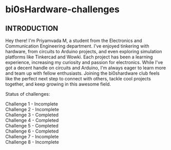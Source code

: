 # bi0sHardware-challenges

## INTRODUCTION

Hey there! I'm Priyamvada M, a student from the Electronics and Communication Engineering department. I've enjoyed tinkering with hardware, from circuits to Arduino projects, and even exploring simulation platforms like Tinkercad and Wowki. Each project has been a learning experience, increasing my curiosity and passion for electronics. While I've got a decent handle on circuits and Arduino, I'm always eager to learn more and team up with fellow enthusiasts. Joining the bi0shardware club feels like the perfect next step to connect with others, tackle cool projects together, and keep growing in this awesome field.

Status of challenges:

Challenge 1 - Incomplete  
Challenge 2 - Incomplete  
Challenge 3 - Completed  
Challenge 4 - Completed  
Challenge 5 - Completed  
Challenge 6 - Completed  
Challenge 7 - Incomplete  
Challenge 8 - Incomplete  

